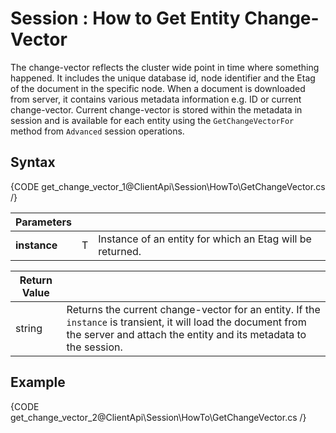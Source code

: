 # Session : How to Get Entity Change-Vector

The change-vector reflects the cluster wide point in time where something happened. It includes the unique database id, node identifier and the Etag of the document in the specific node.
When a document is downloaded from server, it contains various metadata information e.g. ID or current change-vector. Current change-vector is stored within the metadata in session and is available for each entity using the `GetChangeVectorFor` method from `Advanced` session operations.

## Syntax

{CODE get_change_vector_1@ClientApi\Session\HowTo\GetChangeVector.cs /}

| Parameters | | |
| ------------- | ------------- | ----- |
| **instance** | T | Instance of an entity for which an Etag will be returned. |

| Return Value | |
| ------------- | ----- |
| string | Returns the current change-vector for an entity. If the `instance` is transient, it will load the document from the server and attach the entity and its metadata to the session. |

## Example

{CODE get_change_vector_2@ClientApi\Session\HowTo\GetChangeVector.cs /}
